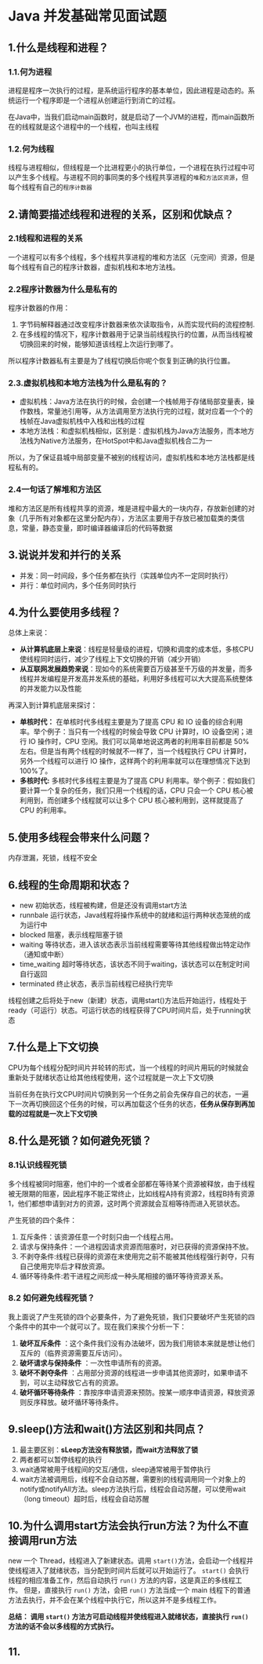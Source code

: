 # Java 并发基础常见面试题

## 1.什么是线程和进程？

### 1.1.何为进程

进程是程序一次执行的过程，是系统运行程序的基本单位，因此进程是动态的。系统运行一个程序即是一个进程从创建运行到消亡的过程。

在Java中，当我们启动main函数时，就是启动了一个JVM的进程，而main函数所在的线程就是这个进程中的一个线程，也叫主线程

### 1.2.何为线程

线程与进程相似，但线程是一个比进程更小的执行单位，一个进程在执行过程中可以产生多个线程。与进程不同的事同类的多个线程共享进程的`堆`和`方法区资源`，但每个线程有自己的`程序计数器`

## 2.请简要描述线程和进程的关系，区别和优缺点？

### 2.1线程和进程的关系

一个进程可以有多个线程，多个线程共享进程的堆和方法区（元空间）资源，但是每个线程有自己的程序计数器，虚拟机栈和本地方法栈。

### 2.2程序计数器为什么是私有的

程序计数器的作用：

1. 字节码解释器通过改变程序计数器来依次读取指令，从而实现代码的流程控制.
2. 在多线程的情况下，程序计数器用于记录当前线程执行的位置，从而当线程被切换回来的时候，能够知道该线程上次运行到哪了。

所以程序计数器私有主要是为了线程切换后你呢个恢复到正确的执行位置。

### 2.3.虚拟机栈和本地方法栈为什么是私有的？

- 虚拟机栈：Java方法在执行的时候，会创建一个栈帧用于存储局部变量表，操作数栈，常量池引用等，从方法调用至方法执行完的过程，就对应着一个个的栈帧在Java虚拟机栈中入栈和出栈的过程
- 本地方法栈：和虚拟机栈相似，区别是：虚拟机栈为Java方法服务，而本地方法栈为Native方法服务，在HotSpot中和Java虚拟机栈合二为一

所以，为了保证县城中局部变量不被别的线程访问，虚拟机栈和本地方法栈都是线程私有的。

### 2.4一句话了解堆和方法区

堆和方法区是所有线程共享的资源，堆是进程中最大的一块内存，存放新创建的对象（几乎所有对象都在这里分配内存），方法区主要用于存放已被加载类的类信息，常量，静态变量，即时编译器编译后的代码等数据

## 3.说说并发和并行的关系

- 并发：同一时间段，多个任务都在执行（实践单位内不一定同时执行）
- 并行：单位时间内，多个任务同时执行

## 4.为什么要使用多线程？

总体上来说：

- **从计算机底层上来说**：线程是轻量级的进程，切换和调度的成本低，多核CPU使线程同时运行，减少了线程上下文切换的开销（减少开销）
- **从互联网发展趋势来说**：现如今的系统需要百万级甚至千万级的并发量，而多线程并发编程是开发高并发系统的基础，利用好多线程可以大大提高系统整体的并发能力以及性能

再深入到计算机底层来探讨：

- **单核时代：** 在单核时代多线程主要是为了提高 CPU 和 IO 设备的综合利用率。举个例子：当只有一个线程的时候会导致 CPU 计算时，IO 设备空闲；进行 IO 操作时，CPU 空闲。我们可以简单地说这两者的利用率目前都是 50%左右。但是当有两个线程的时候就不一样了，当一个线程执行 CPU 计算时，另外一个线程可以进行 IO 操作，这样两个的利用率就可以在理想情况下达到 100%了。
- **多核时代:** 多核时代多线程主要是为了提高 CPU 利用率。举个例子：假如我们要计算一个复杂的任务，我们只用一个线程的话，CPU 只会一个 CPU 核心被利用到，而创建多个线程就可以让多个 CPU 核心被利用到，这样就提高了 CPU 的利用率。

## 5.使用多线程会带来什么问题？

内存泄漏，死锁，线程不安全

## 6.线程的生命周期和状态？

- new   			初始状态，线程被构建，但是还没有调用start方法
- runnbale       运行状态，Java线程将操作系统中的就绪和运行两种状态笼统的成为运行中
- blocked         阻塞，表示线程阻塞于锁
- waiting          等待状态，进入该状态表示当前线程需要等待其他线程做出特定动作（通知或中断）
- time_waiting 超时等待状态，该状态不同于waiting，该状态可以在制定时间自行返回
- terminated    终止状态，表示当前线程已经执行完毕

线程创建之后将处于new（新建）状态，调用start()方法后开始运行，线程处于ready（可运行）状态。可运行状态的线程获得了CPU时间片后，处于running状态

## 7.什么是上下文切换

CPU为每个线程分配时间片并轮转的形式，当一个线程的时间片用玩的时候就会重新处于就绪状态让给其他线程使用，这个过程就是一次上下文切换

当前任务在执行文CPU时间片切换到另一个任务之前会先保存自己的状态，一遍下一次再切换回这个任务的时候，可以再加载这个任务的状态，**任务从保存到再加载的过程就是一次上下文切换**

## 8.什么是死锁？如何避免死锁？

### 8.1认识线程死锁

多个线程被同时阻塞，他们中的一个或者全部都在等待某个资源被释放，由于线程被无限期的阻塞，因此程序不能正常终止，比如线程A持有资源2，线程B持有资源1，他们都想申请到对方的资源，这时两个资源就会互相等待而进入死锁状态。

产生死锁的四个条件：

1. 互斥条件：该资源任意一个时刻只由一个线程占用。
2. 请求与保持条件：一个进程因请求资源而阻塞时，对已获得的资源保持不放。
3. 不剥夺条件:线程已获得的资源在末使用完之前不能被其他线程强行剥夺，只有自己使用完毕后才释放资源。
4. 循环等待条件:若干进程之间形成一种头尾相接的循环等待资源关系。

### 8.2 如何避免线程死锁？

我上面说了产生死锁的四个必要条件，为了避免死锁，我们只要破坏产生死锁的四个条件中的其中一个就可以了。现在我们来挨个分析一下：

1. **破坏互斥条件** ：这个条件我们没有办法破坏，因为我们用锁本来就是想让他们互斥的（临界资源需要互斥访问）。
2. **破坏请求与保持条件** ：一次性申请所有的资源。
3. **破坏不剥夺条件** ：占用部分资源的线程进一步申请其他资源时，如果申请不到，可以主动释放它占有的资源。
4. **破坏循环等待条件** ：靠按序申请资源来预防。按某一顺序申请资源，释放资源则反序释放。破坏循环等待条件。

## 9.sleep()方法和wait()方法区别和共同点？

1. 最主要区别：**sLeep方法没有释放锁，而wait方法释放了锁**
2. 两者都可以暂停线程的执行
3. wait通常被用于线程间的交互/通信，sleep通常被用于暂停执行
4. wait方法被调用后，线程不会自动苏醒，需要别的线程调用同一个对象上的notify或notifyAll方法。sleep方法执行后，线程会自动苏醒，可以使用wait（long timeout）超时后，线程会自动苏醒

## 10.为什么调用start方法会执行run方法？为什么不直接调用run方法

new 一个 Thread，线程进入了新建状态。调用 `start()`方法，会启动一个线程并使线程进入了就绪状态，当分配到时间片后就可以开始运行了。 `start()` 会执行线程的相应准备工作，然后自动执行 `run()` 方法的内容，这是真正的多线程工作。 但是，直接执行 `run()` 方法，会把 `run()` 方法当成一个 main 线程下的普通方法去执行，并不会在某个线程中执行它，所以这并不是多线程工作。

**总结： 调用 `start()` 方法方可启动线程并使线程进入就绪状态，直接执行 `run()` 方法的话不会以多线程的方式执行。**

## 11.